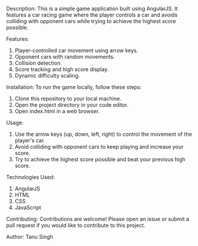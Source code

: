 Description:
This is a simple game application built using AngularJS. It features a car racing game where the player controls a car and avoids colliding with opponent cars while trying to achieve the highest score possible.

Features:
1. Player-controlled car movement using arrow keys.
2. Opponent cars with random movements.
3. Collision detection.
4. Score tracking and high score display.
5. Dynamic difficulty scaling.

Installation:
To run the game locally, follow these steps:
1. Clone this repository to your local machine.
2. Open the project directory in your code editor.
3. Open index.html in a web browser.

Usage:
1. Use the arrow keys (up, down, left, right) to control the movement of the player's car.
2. Avoid colliding with opponent cars to keep playing and increase your score.
3. Try to achieve the highest score possible and beat your previous high score.

Technologies Used:
1. AngularJS
2. HTML
3. CSS
4. JavaScript

Contributing:
Contributions are welcome! Please open an issue or submit a pull request if you would like to contribute to this project.

Author:
Tanu Singh
